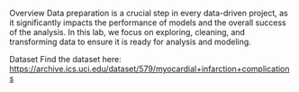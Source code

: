 Overview
Data preparation is a crucial step in every data-driven project, as it significantly impacts the performance of models and the overall success of the analysis.
In this lab, we focus on exploring, cleaning, and transforming data to ensure it is ready for analysis and modeling.

Dataset
Find the dataset here:
https://archive.ics.uci.edu/dataset/579/myocardial+infarction+complications
